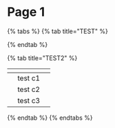 # Page 1

{% tabs %}
{% tab title="TEST" %}

{% endtab %}

{% tab title="TEST2" %}
<table data-view="cards"><thead><tr><th></th><th></th><th></th></tr></thead><tbody><tr><td></td><td>test c1</td><td></td></tr><tr><td></td><td>test c2</td><td></td></tr><tr><td></td><td>test c3</td><td></td></tr></tbody></table>
{% endtab %}
{% endtabs %}
